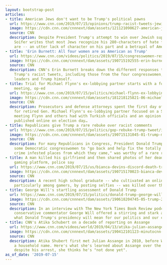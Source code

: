 ```yaml
---
layout: bootstrap-post
articles:
- title: American Jews don't want to be Trump's political pawns
  url: https://www.cnn.com/2019/07/15/opinions/trump-racist-tweets-jewish-response-soifer/index.html
  image: https://cdn.cnn.com/cnnnext/dam/assets/121121090627-american-jews-story-top.jpg
  source: CNN
  description: Despite President Trump's attempt to win over Jewish support, Halie
    Soifer writes that most Jews recognize his 280-characters of hate for what they
    are -- an utter lack of character on his part and a betrayal of American values.
- title: 'Erin Burnett: All four women are as American as Trump'
  url: https://www.cnn.com/videos/politics/2019/07/15/congresswomen-respond-to-trumps-racist-tweet-erin-burnett-monologue-ebof-vpx.cnn
  image: https://cdn.cnn.com/cnnnext/dam/assets/190715192555-erin-burnett-trump-racist-tweet-monologue-super-tease.jpg
  source: CNN
  description: CNN's Erin Burnett breaks down the different responses to President
    Trump's racist tweets, including those from the four congresswomen, Republican
    leaders and Trump himself.
- title: Trial for Michael Flynn's ex-lobbying partner starts with a focus on 2016
    meeting, op-ed
  url: https://www.cnn.com/2019/07/15/politics/michael-flynn-ex-lobbying-partner-trial/index.html
  image: https://cdn.cnn.com/cnnnext/dam/assets/181218125821-06-michael-flynn-sentencing-1218-super-tease.jpg
  source: CNN
  description: Prosecutors and defense attorneys spent the first day of the trial
    for retired Gen. Michael Flynn's ex-lobbying partner focused on a September 2016
    meeting Flynn and others had with Turkish officials and an opinion piece Flynn
    published online on election day…
- title: Republicans give Trump a rare rebuke over racist comments
  url: https://www.cnn.com/2019/07/15/politics/gop-rebuke-trump-tweet/index.html
  image: https://cdn.cnn.com/cnnnext/dam/assets/190715131045-01-trump-made-in-america-super-tease.jpg
  source: CNN
  description: For many Republicans in Congress, President Donald Trump's call for
    some Democratic congresswomen to "go back and help fix the totally broken and
    crime infested places from which they came," was worthy of a rare rebuke.
- title: A man killed his girlfriend and then shared photos of her dead body on a
    gaming platform, police say
  url: https://www.cnn.com/2019/07/15/us/bianca-devins-discord-death-trnd/index.html
  image: https://cdn.cnn.com/cnnnext/dam/assets/190715170023-bianca-devins-super-tease.jpg
  source: CNN
  description: A recent high school graduate -- who cultivated an online following,
    particularly among gamers, by posting selfies -- was killed over the weekend
- title: George Will's startling assessment of Donald Trump
  url: https://www.cnn.com/2019/07/15/politics/donald-trump-george-will-presidency/index.html
  image: https://cdn.cnn.com/cnnnext/dam/assets/190618204745-05-trump-2020-orlando-0618-super-tease.jpg
  source: CNN
  description: In an interview with The New York Times Book Review podcast, longtime
    conservative commentator George Will offered a stirring and stark assessment of
    what Donald Trump's presidency will mean for our politics and our culture.
- title: CNN's Atika Schubert on a decade of reporting on Assange
  url: https://www.cnn.com/videos/world/2019/04/13/atika-julian-assange-wikileaks-orig-mss.cnn
  image: https://cdn.cnn.com/cnnnext/dam/assets/190412101123-minutocnn-assange-sudan-trump-cero-tolerancia-foto-world-press-photo-pkg-digital-original-00000024-super-tease.jpg
  source: CNN
  description: Atika Shubert first met Julian Assange in 2010, before Wikileaks became
    a household name. Here's what she's learned about Assange over the years and why,
    despite his arrest, she thinks he's "not done yet".
as_of_date: '2019-07-15'
---
```


